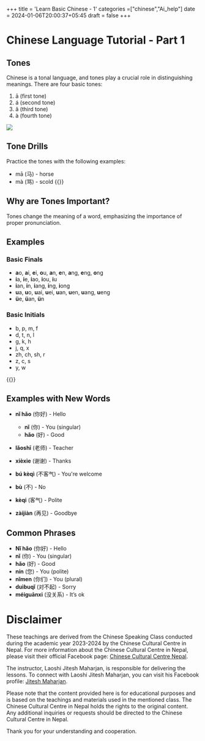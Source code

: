 +++
title = 'Learn Basic Chinese - 1'
categories =["chinese","Ai_help"]
date = 2024-01-06T20:00:37+05:45
draft = false
+++
# Chinese Language Tutorial - Part 1

## Tones
Chinese is a tonal language, and tones play a crucial role in distinguishing meanings. There are four basic tones:

1. ā (first tone)
2. á (second tone)
3. ǎ (third tone)
4. à (fourth tone)

![](https://www.hackingchinese.com/wp-content/uploads/2011/09/all-four-tones_low-t3_tone-height-chart_mandarin-chinese_hacking-chinese-1024x312.png)
## Tone Drills
Practice the tones with the following examples:

- mā (马) - horse
- mà (骂) - scold
{{<youtube RRaHXPDIV-4>}}

## Why are Tones Important?
Tones change the meaning of a word, emphasizing the importance of proper pronunciation.

## Examples

### Basic Finals
- **a**o, **a**i, **e**i, **o**u, **a**n, **e**n, **a**ng, **e**ng, **o**ng
- **i**a, **i**e, **i**ao, **i**ou, **i**u
- **i**an, **i**n, **i**ang, **i**ng, **i**ong
- **u**a, **u**o, **u**ai, **u**ei, **u**an, **u**en, **u**ang, **u**eng
- **ü**e, **ü**an, **ü**n

### Basic Initials
- b, p, m, f
- d, t, n, l
- g, k, h
- j, q, x
- zh, ch, sh, r
- z, c, s
- y, w

{{<youtube RnZ4NUlXlfQ>}}
## Examples with New Words

- **nǐ hǎo** (你好) - Hello
  - **nǐ** (你) - You (singular)
  - **hǎo** (好) - Good

- **lǎoshī** (老师) - Teacher

- **xièxie** (谢谢) - Thanks

- **bú kèqì** (不客气) - You're welcome

- **bù** (不) - No

- **kèqi** (客气) - Polite

- **zàijiàn** (再见) - Goodbye

## Common Phrases

- **Nǐ hǎo** (你好) - Hello
- **nǐ** (你) - You (singular)
- **hǎo** (好) - Good
- **nín** (您) - You (polite)
- **nǐmen** (你们) - You (plural)
- **duìbuqǐ** (对不起) - Sorry
- **méiguānxi** (没关系) - It’s ok


# Disclaimer

These teachings are derived from the Chinese Speaking Class conducted during the academic year 2023-2024 by the Chinese Cultural Centre in Nepal. For more information about the Chinese Cultural Centre in Nepal, please visit their official Facebook page: [Chinese Cultural Centre Nepal](https://www.facebook.com/cccnepal2015).

The instructor, Laoshi Jitesh Maharjan, is responsible for delivering the lessons. To connect with Laoshi Jitesh Maharjan, you can visit his Facebook profile: [Jitesh Maharjan](https://www.facebook.com/jites210).

Please note that the content provided here is for educational purposes and is based on the teachings and materials used in the mentioned class. The Chinese Cultural Centre in Nepal holds the rights to the original content. Any additional inquiries or requests should be directed to the Chinese Cultural Centre in Nepal.

Thank you for your understanding and cooperation.
